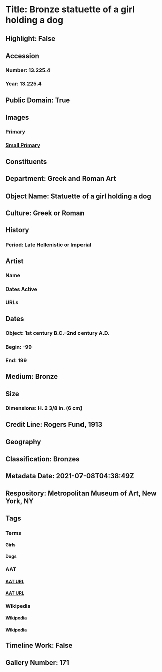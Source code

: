 # Title: Bronze statuette of a girl holding a dog
## Highlight: False
## Accession
### Number: 13.225.4
### Year: 13.225.4
## Public Domain: True
## Images
### [Primary](https://images.metmuseum.org/CRDImages/gr/original/DP20467.jpg)
### [Small Primary](https://images.metmuseum.org/CRDImages/gr/web-large/DP20467.jpg)
## Constituents
## Department: Greek and Roman Art
## Object Name: Statuette of a girl holding a dog
## Culture: Greek or Roman
## History
### Period: Late Hellenistic or Imperial
## Artist
### Name
### Dates Active
### URLs
## Dates
### Object: 1st century B.C.–2nd century A.D.
### Begin: -99
### End: 199
## Medium: Bronze
## Size
### Dimensions: H. 2 3/8 in. (6 cm)
## Credit Line: Rogers Fund, 1913
## Geography
## Classification: Bronzes
## Metadata Date: 2021-07-08T04:38:49Z
## Respository: Metropolitan Museum of Art, New York, NY
## Tags
### Terms
#### Girls
#### Dogs
### AAT
#### [AAT URL](http://vocab.getty.edu/page/aat/300247581)
#### [AAT URL](http://vocab.getty.edu/page/aat/300265714)
### Wikipedia
#### [Wikipedia]()
#### [Wikipedia]()
## Timeline Work: False
## Gallery Number: 171